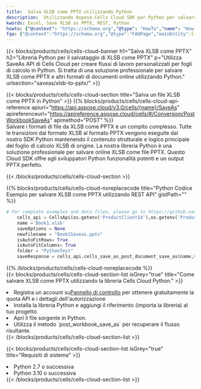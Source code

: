 ```yaml
---
title:  Salva XLSB come PPTX utilizzando Python
description:  Utilizzando Aspose.Cells Cloud SDK per Python per salvare il file in formato XLSB come file in formato PPTX.
kwords: Excel, Save XLSB as PPTX, REST, Python
howto: {"@context": "https://schema.org","@type": "HowTo","name": "How to save XLSB as PPTX using the Cells Cloud Python library.","description": "How to save XLSB as PPTX using the Cells Cloud Python library.","image": {"@type": "ImageObject"},"url": "/python/saveas/xlsb-to-pptx/","step": [{ "@type": "HowToStep","name": "How to save XLSB as PPTX using the Cells Cloud Python library. step 1", "image": {"@type": "ImageObject",},"url": "/python/saveas/xlsb-to-pptx/","text": "Register an account at <a href='https://dashboard.aspose.cloud/'>Dashboard</a> to get free API quota & authorization details",},{ "@type": "HowToStep","name": "How to save XLSB as PPTX using the Cells Cloud Python library. step 1", "image": {"@type": "ImageObject",},"url": "/python/saveas/xlsb-to-pptx/","text": "Install Python library and add the reference (import the library) to your project.",},{ "@type": "HowToStep","name": "How to save XLSB as PPTX using the Cells Cloud Python library. step 1", "image": {"@type": "ImageObject",},"url": "/python/saveas/xlsb-to-pptx/","text": "Open the source file in Python.",},{ "@type": "HowToStep","name": "How to save XLSB as PPTX using the Cells Cloud Python library. step 1", "image": {"@type": "ImageObject",},"url": "/python/saveas/xlsb-to-pptx/","text": "Use the `post_workbook_save_as` method to retrieve the resulting stream.",}, ],"supply": {"@type": "HowToSupply","name": "document"},"tool": [{"@type": "HowToTool","name": "PyCharm, Visual Studio Code, Sublime, Eclipse"},{"@type": "HowToTool","name": "Aspose Cells"}],"totalTime": "PT6M"}
fqa: {"@context":"https://schema.org","@type":"FAQPage","mainEntity":[{"@type":"Question","name":"Why save file as other formats file in C# using REST API?","acceptedAnswer":{"@type":"Answer","text":"Documents are encoded in many ways, and some files may be incompatible with the software you use. To open and read such files, just save them as appropriate file formats.<br/><ol><li>Install .NET SDK and add the reference (import the library) to your project.</li><li>Open the source file in C# using REST API.</li><li>Call the PostWorkbookSaveAsRequest() method, passing an output filename with required extension.</li><li>Get the result of save as a separate file.</li></ol>"}},{"@type":"Question","name":"What file formats can I save as with your C# library?","acceptedAnswer":{"@type":"Answer","text":"We support a variety of file formats for conversion using .NET library, including XLSX, Excel, xls , PDF, CSV, HTML, Markdown, XML, PNG, JPG, TIFF, Json, TXT and many more."}},{"@type":"Question","name":"What is the maximum allowed file size for conversion using this .NET library?","acceptedAnswer":{"@type":"Answer","text":"There are no file size limits for format conversions using .NET library."}}]}
---
```

{{< blocks/products/cells/cells-cloud-banner h1="Salva XLSB come PPTX" h2="Libreria Python per il salvataggio di XLSB come PPTX" p="Utilizza SaveAs API di Cells Cloud per creare flussi di lavoro personalizzati per fogli di calcolo in Python. Si tratta di una soluzione professionale per salvare XLSB come PPTX e altri formati di documenti online utilizzando Python." urlsection="saveas/xlsb-to-pptx/" >}}

{{< blocks/products/cells/cells-cloud-section title="Salva un file XLSB come PPTX in Python" >}}
{{% blocks/products/cells/cells-cloud-api-reference apiurl="https://api.aspose.cloud/v3.0/cells/{name}/SaveAs" apireferenceurl="https://apireference.aspose.cloud/cells/#/Conversion/PostWorkbookSaveAs" apimethod="POST" %}}
<br/>
Salvare i formati di file da XLSB come PPTX è un compito complesso. Tutte le transizioni dal formato XLSB al formato PPTX vengono eseguite dal nostro SDK Python mantenendo il contenuto strutturale e logico principale del foglio di calcolo XLSB di origine. La nostra libreria Python è una soluzione professionale per salvare online XLSB come file PPTX. Questo Cloud SDK offre agli sviluppatori Python funzionalità potenti e un output PPTX perfetto.

{{< /blocks/products/cells/cells-cloud-section >}}

{{% blocks/products/cells/cells-cloud-noreplacecode title="Python Codice Esempio per salvare XLSB come PPTX utilizzando REST API" gistPath="" %}}
  
```python
# For complete examples and data files, please go to https://github.com/aspose-cells-cloud/aspose-cells-cloud-python/
    cells_api = CellsApi(os.getenv('ProductClientId'),os.getenv('ProductClientSecret'))
    name ='Book1.xlsb'    
    saveOptions = None
    newfilename = "Book1Saveas.pptx"
    isAutoFitRows= True
    isAutoFitColumns= True
    folder = "PythonTest"
    saveResponse = cells_api.cells_save_as_post_document_save_as(name,save_options=saveOptions, newfilename=(folder +'/' + newfilename),folder=folder)
```
  
{{% /blocks/products/cells/cells-cloud-noreplacecode %}}
<br/>
{{< blocks/products/cells/cells-cloud-section-list isGrey="true" title="Come salvare XLSB come PPTX utilizzando la libreria Cells Cloud Python." >}}
<li> Registra un account su<a href="https://dashboard.aspose.cloud/">Pannello di controllo</a> per ottenere gratuitamente la quota API e i dettagli dell'autorizzazione</li>
<li>Installa la libreria Python e aggiungi il riferimento (importa la libreria) al tuo progetto.</li>
<li>Apri il file sorgente in Python.</li>
<li>Utilizza il metodo `post_workbook_save_as` per recuperare il flusso risultante.</li>
{{< /blocks/products/cells/cells-cloud-section-list >}}

{{< blocks/products/cells/cells-cloud-section-list isGrey="true" title="Requisiti di sistema" >}}
<li>Python 2.7 o successiva</li>
<li>Python 3.10 o successiva</li>
{{< /blocks/products/cells/cells-cloud-section-list >}}
